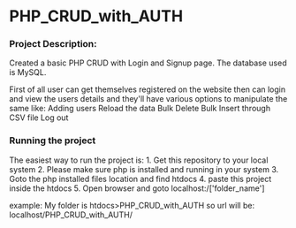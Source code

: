 # PHP_CRUD_with_AUTH


<h3>Project Description:</h3>
Created a basic PHP CRUD with Login and Signup page.
The database used is MySQL.

First of all user can get themselves registered on the website then can login and view the users details
and they'll have various options to manipulate the same like: 
Adding users
Reload the data
Bulk Delete
Bulk Insert through CSV file
Log out 



<h3>Running the project </h3>
The easiest way to run the project is:
1. Get this repository to your local system
2. Please make sure php is installed and running in your system
3. Goto the php installed files location and find htdocs
4. paste this project inside the htdocs 
5. Open browser and goto localhost:/['folder_name']

example: My folder is htdocs>PHP_CRUD_with_AUTH
         so url will be:  localhost/PHP_CRUD_with_AUTH/
        
